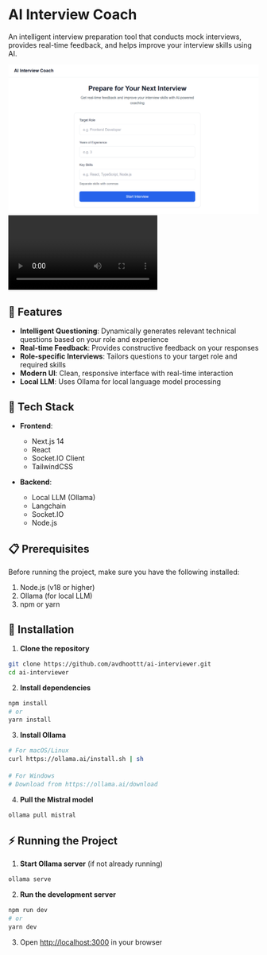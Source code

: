 # AI Interview Coach

An intelligent interview preparation tool that conducts mock interviews, provides real-time feedback, and helps improve your interview skills using AI.

![AI Interview Coach Demo](./demo/ai-interviewer-1.png)
![AI Interview Coach Gif](./demo/ai-interviewer-demo.mp4)

## 🌟 Features

- **Intelligent Questioning**: Dynamically generates relevant technical questions based on your role and experience
- **Real-time Feedback**: Provides constructive feedback on your responses
- **Role-specific Interviews**: Tailors questions to your target role and required skills
- **Modern UI**: Clean, responsive interface with real-time interaction
- **Local LLM**: Uses Ollama for local language model processing

## 🚀 Tech Stack

- **Frontend**:

  - Next.js 14
  - React
  - Socket.IO Client
  - TailwindCSS

- **Backend**:
  - Local LLM (Ollama)
  - Langchain
  - Socket.IO
  - Node.js

## 📋 Prerequisites

Before running the project, make sure you have the following installed:

1. Node.js (v18 or higher)
2. Ollama (for local LLM)
3. npm or yarn

## 🧐 Installation

1. **Clone the repository**

```bash
git clone https://github.com/avdhoottt/ai-interviewer.git
cd ai-interviewer
```

2. **Install dependencies**

```bash
npm install
# or
yarn install
```

3. **Install Ollama**

```bash
# For macOS/Linux
curl https://ollama.ai/install.sh | sh

# For Windows
# Download from https://ollama.ai/download
```

4. **Pull the Mistral model**

```bash
ollama pull mistral
```

## ⚡ Running the Project

1. **Start Ollama server** (if not already running)

```bash
ollama serve
```

2. **Run the development server**

```bash
npm run dev
# or
yarn dev
```

3. Open [http://localhost:3000](http://localhost:3000) in your browser
